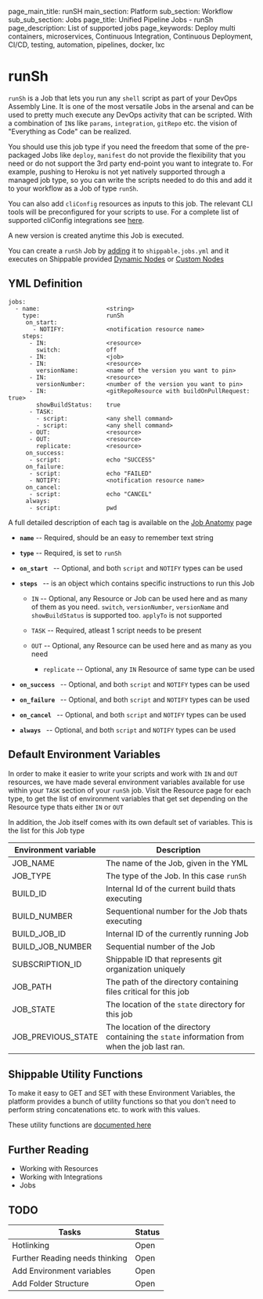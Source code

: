 page_main_title: runSH
main_section: Platform
sub_section: Workflow
sub_sub_section: Jobs
page_title: Unified Pipeline Jobs - runSh
page_description: List of supported jobs
page_keywords: Deploy multi containers, microservices, Continuous Integration, Continuous Deployment, CI/CD, testing, automation, pipelines, docker, lxc

# runSh
`runSh` is a Job that lets you run any `shell` script as part of your DevOps Assembly Line. It is one of the most versatile Jobs in the arsenal and can be used to pretty much execute any DevOps activity that can be scripted. With a combination of `IN`s like `params`, `integration`, `gitRepo` etc. the vision of "Everything as Code" can be realized.

You should use this job type if you need the freedom that some of the pre-packaged Jobs like `deploy`, `manifest` do not provide the flexibility that you need or do not support the 3rd party end-point you want to integrate to. For example, pushing to Heroku is not yet natively supported through a managed job type, so you can write the scripts needed to do this and add it to your workflow as a Job of type `runSh`.

You can also add `cliConfig` resources as inputs to this job. The relevant CLI tools will be preconfigured for your scripts to use. For a complete list of supported cliConfig integrations see [here](workflow/resource/cliconfig#cliConfigTools).

A new version is created anytime this Job is executed.

You can create a `runSh` Job by [adding](jobs-working-wth#adding) it to `shippable.jobs.yml` and it executes on Shippable provided [Dynamic Nodes]() or [Custom Nodes]()


## YML Definition
```
jobs:
  - name: 					<string>
    type: 					runSh
	 on_start:
	   - NOTIFY: 			<notification resource name>
    steps:
      - IN: 				<resource>
        switch: 			off
      - IN: 				<job>
      - IN: 				<resource>
        versionName: 		<name of the version you want to pin>
      - IN: 				<resource>
        versionNumber: 		<number of the version you want to pin>        
      - IN: 				<gitRepoResource with buildOnPullRequest: true>
        showBuildStatus:	true       
      - TASK:
        - script: 			<any shell command>
        - script: 			<any shell command>
      - OUT: 				<resource>
      - OUT: 				<resource>
        replicate: 			<resource>
	 on_success:
      - script: 			echo "SUCCESS"
	 on_failure:
      - script: 			echo "FAILED"
      - NOTIFY: 			<notification resource name>
	 on_cancel:
      - script: 			echo "CANCEL"
	 always:
      - script: 			pwd
```
A full detailed description of each tag is available on the [Job Anatomy](workflow/job/working-with#jobanatomy) page

* **`name`** -- Required, should be an easy to remember text string

* **`type`** -- Required, is set to `runSh`

* **`on_start `** -- Optional, and both `script` and `NOTIFY` types can be used

* **`steps `** -- is an object which contains specific instructions to run this Job
	* `IN` -- Optional, any Resource or Job can be used here and as many of them as you need. `switch`, `versionNumber`, `versionName` and `showBuildStatus` is supported too. `applyTo` is not supported

	* `TASK` -- Required, atleast 1 script needs to be present
	* `OUT` -- Optional, any Resource can be used here and as many as you need
		* `replicate` -- Optional, any `IN` Resource of same type can be used

* **`on_success `** -- Optional, and both `script` and `NOTIFY` types can be used

* **`on_failure `** -- Optional, and both `script` and `NOTIFY` types can be used

* **`on_cancel `** -- Optional, and both `script` and `NOTIFY` types can be used

* **`always `** -- Optional, and both `script` and `NOTIFY` types can be used

## Default Environment Variables
In order to make it easier to write your scripts and work with `IN` and `OUT` resources, we have made several environment variables available for use within your `TASK` section of your `runSh` job. Visit the Resource page for each type, to get the list of environment variables that get set depending on the Resource type thats either `IN` or `OUT`

In addition, the Job itself comes with its own default set of variables. This is the list for this Job type

| Environment variable						| Description                         |
| ------------- 								|------------------------------------ |
| JOB_NAME 									| The name of the Job, given in the YML |
| JOB_TYPE 									| The type of the Job. In this case `runSh`|
| BUILD_ID 									| Internal Id of the current build thats executing|
| BUILD_NUMBER 								| Sequentional number for the Job thats executing|
| BUILD_JOB_ID    							| Internal ID of the currently running Job |
| BUILD_JOB_NUMBER    						| Sequential number of the Job |
| SUBSCRIPTION_ID    						| Shippable ID that represents git organization uniquely |
| JOB_PATH    								| The path of the directory containing files critical for this job |
| JOB_STATE      							| The location of the `state` directory for this job|
| JOB_PREVIOUS_STATE 						| The location of the directory containing the `state` information from when the job last ran. |

## Shippable Utility Functions
To make it easy to GET and SET with these Environment Variables, the platform provides a bunch of utility functions so that you don't need to perform string concatenations etc. to work with this values. 

These utility functions are [documented here]()

## Further Reading
* Working with Resources
* Working with Integrations
* Jobs

## TODO
| Tasks   |      Status    |
|----------|-------------|
| Hotlinking |  Open |
| Further Reading needs thinking|  Open |
| Add Environment variables|  Open |
| Add Folder Structure|  Open |